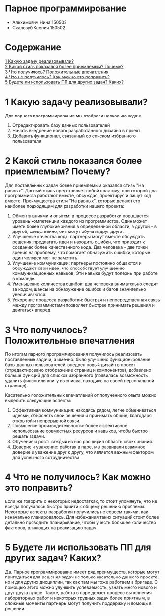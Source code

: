 # Парное программирование

- Альхимович Нина 150502
- Скалозуб Ксения 150502

# Содержание

[1 Какую задачу реализовывали?](#1-какую-задачу-реализовывали)    
[2 Какой стиль показался более приемлемым? Почему?](#2-какой-стиль-показался-более-приемлемым-почему)  
[3 Что получилось? Положительные впечатления](#3-что-получилось-положительные-впечатления)  
[4 Что не получилось? Как можно это поправить?](#4-что-не-получилось-как-можно-это-поправить)  
[5 Будете ли использовать ПП для других задач? Каких?](#5-будете-ли-использовать-пп-для-других-задач-каких)

# 1 Какую задачу реализовывали?

Для парного программирования мы отобрали несколько задач:

1) Отредактировать базу данных пользователей
2) Начать внедрение нового разработанного дизайна в проект
3) Добавить функционал, связанный со списком избранного пользователя

# 2 Какой стиль показался более приемлемым? Почему?

Для поставленных задач более приемлемым оказался стиль "На равных". 
Данный стиль представляет собой практику, при которой два программиста работают вместе, обсуждая, проектируя и пишут код вместе. 
Преимущества стиля "На равных", которые делают его наиболее подходящим для разработки нашего проекта:

1) Обмен знаниями и опытом: в процессе разработки повышается уровень компетенции каждого из программистов. Один может иметь более глубокие знания в определенной области, а другой - в другой, следственно, они могут обучать друг друга.
2) Улучшение качества кода: партнеры могут вместе обсуждать решения, предлагать идеи и находить ошибки, что приводит к созданию более качественного кода. Два человека - две точки зрения на проблему, что помогает обнаружить ошибки, которые один человек мог не заметить.
3) Улучшение коммуникации: партнеры постоянно общаются и обсуждают свои идеи, что способствует улучшению коммуникационных навыков. Эти навыки будут полезны при работе в команде.
4) Уменьшение количества ошибок: два человека внимательно следят за кодом, шансы на обнаружение ошибок и багов значительно увеличиваются.
5) Ускорение процесса разработки: быстрая и непосредственная связь между программистами позволяет быстрее принимать решения и двигаться вперед.

# 3 Что получилось? Положительные впечатления

По итогам парного программирования получилось реализовать поставленные задачи, а именно: было улучшено функционирование базы данных пользователей, внедрен новый дизайн в проект (отредактировано отображение страниц и компонентов), добавлено больше функций для списков избранного (появилась возможность удалить фильм или книгу из списка, находясь на своей персональной странице).

Касательно положительных впечатлений от полученного опыта можно выделить следующие аспекты:

1) Эффективная коммуникация: находясь рядом, легче обмениваться идеями, объяснять свои решения и принимать общие, благодаря открытой и непрерывной связи.
2) Повышение производительности: более эффективное использование совместных ресурсов и навыков, чтобы быстро решать задачи.
3) Обучение и рост: каждый из нас расширил область своих знаний.
4) Доверие и уважение: работая в паре, мы развивали взаимное доверие и уважение друг к другу, что является важным фактором для успешного сотрудничества.

# 4 Что не получилось? Как можно это поправить?

Если же говорить о некоторых недостатках, то стоит упомянуть, что не всегда получалось быстро прийти к общему решению проблемы. Некоторые аспекты разработки получились не совсем такими, как изначально планировалось. Для избежания таких ситуаций стоит более детально проводить планирование, чтобы учесть большее количество факторов, влияющих на реализацию задач.

# 5 Будете ли использовать ПП для других задач? Каких?

Да. Парное программирование имеет ряд преимуществ, которые могут пригодиться для решения задач не только касательно данного проекта, но и для других дисциплин, так как там мы тоже работаем в бригаде. С помощью этого можно улучшить успеваемость, узнать много нового и друг друга лучше. Также, работа в паре делает процесс выполнения лабораторных работ и некоторых трудных задач более приятным, в сложные моменты партнеры могут получить поддержку и помощь в решении. 
